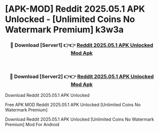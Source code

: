 # [APK-MOD] Reddit 2025.05.1 APK Unlocked - [Unlimited Coins No Watermark Premium] k3w3a



<div align="center">
<h3>🔴 Download [Server1] 👉👉 <a href="https://momento.my/?title=Reddit_2025.05.1_APK_Unlocked">Reddit 2025.05.1 APK Unlocked Mod Apk</a></h3><br>

<h3>🔴 Download [Server2] 👉👉 <a href="https://momento.my/?title=Reddit_2025.05.1_APK_Unlocked">Reddit 2025.05.1 APK Unlocked Mod Apk</a></h3>
</div>



Download Reddit 2025.05.1 APK Unlocked 

Free APK MOD Reddit 2025.05.1 APK Unlocked [Unlimited Coins No Watermark Premium]

Download Reddit 2025.05.1 APK Unlocked [Unlimited Coins No Watermark Premium] Mod For Android
